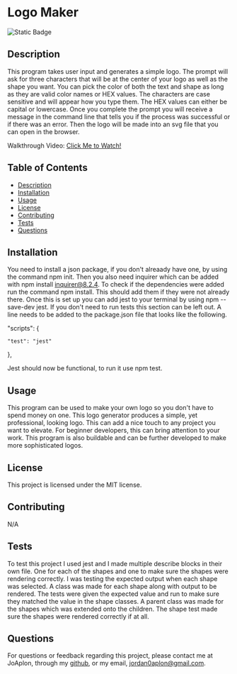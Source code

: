 # Logo Maker
 
![Static Badge](https://img.shields.io/badge/MIT-license?style=flat-square&label=License&labelColor=%23cdcdcd&color=salmon)  

## Description

This program takes user input and generates a simple logo. The prompt will ask for three characters that will be at the center of your logo as well as the shape you want. You can pick the color of both the text and shape as long as they are valid color names or HEX values. The characters are case sensitive and will appear how you type them. The HEX values can either be capital or lowercase. Once you complete the prompt you will receive a message in the command line that tells you if the process was successful or if there was an error. Then the logo will be made into an svg file that you can open in the browser.

Walkthrough Video: [Click Me to Watch!](https://drive.google.com/file/d/1xe6KtanV4wl_i0ChJVnMX3H8KTBQlG8Y/view)

## Table of Contents

- [Description](#description)
- [Installation](#installation)
- [Usage](#usage)
- [License](#license)
- [Contributing](#contributing)
- [Tests](#tests)
- [Questions](#questions)

## Installation

You need to install a json package, if you don't alreaady have one, by using the command npm init. Then you also need inquirer which can be added with npm install inquirer@8.2.4. To check if the dependencies were added run the command npm install. This should add them if they were not already there. Once this is set up you can add jest to your terminal by using npm --save-dev jest. If you don't need to run tests this section can be left out. A line needs to be added to the package.json file that looks like the following.
  

"scripts": {

    "test": "jest"

  },

Jest should now be functional, to run it use npm test. 

## Usage

This program can be used to make your own logo so you don't have to spend money on one. This logo generator produces a simple, yet professional, looking logo. This can add a nice touch to any project you want to elevate. For beginner developers, this can bring attention to your work. This program is also buildable and can be further developed to make more sophisticated logos. 

## License

This project is licensed under the MIT license.

## Contributing

N/A

## Tests

To test this project I used jest and I made multiple describe blocks in their own file. One for each of the shapes and one to make sure the shapes were rendering correctly. I was testing the expected output when each shape was selected. A class was made for each shape along with output to be rendered. The tests were given the expected value and run to make sure they matched the value in the shape classes. A parent class was made for the shapes which was extended onto the children. The shape test made sure the shapes were rendered correctly if at all.

## Questions

For questions or feedback regarding this project, please contact me at JoAplon, through my [github](https://github.com/JoAplon), or my email, jordan0aplon@gmail.com.

